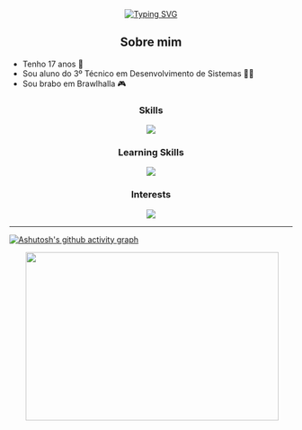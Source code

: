 <!--APRESENTAÇÃO-->

<div align='center'>
    <a href="https://git.io/typing-svg">
        <img align='center' src="https://readme-typing-svg.demolab.com?font=Fira+Code&pause=1000&color=44F700&background=000000&center=true&vCenter=true&width=435&lines=Ol%C3%A1%2C+eu+sou+o+Lucas++%3A)" alt="Typing SVG" />
    </a>
</div>

<h2 align='center'>Sobre mim</h2>

<ul>
   <li>Tenho 17 anos 🎂</li>
   <li>
     Sou aluno do 3º Técnico em Desenvolvimento de Sistemas 👨‍💻       
</li>
   <li>
     Sou brabo em Brawlhalla 🎮
   </li>
</ul



---

<div align="center">

<h3 >Skills</h3>

<p align="center">
  <a href="https://skillicons.dev">
    <img src="https://skillicons.dev/icons?i=js,html,css,nodejs,express,sequelize,mysql" />
  </a>
</p>

<h3>Learning Skills</h3>
<p align="center">
  <a href="https://skillicons.dev">
    <img src="https://skillicons.dev/icons?i=git,firebase,typescript,react" />
  </a>
</p>

<h3>Interests</h3>
<p align="center">
  <a href="https://skillicons.dev">
    <img src="https://skillicons.dev/icons?i=adonis,graphql,mongodb,aws" />
  </a>
</p>

</div>
<!--===================================================================-->

---



[![Ashutosh's github activity graph](https://github-readme-activity-graph.vercel.app/graph?username=Luscakkkj&theme=github-compact)](https://github.com/ashutosh00710/github-readme-activity-graph)

<div align="center">

<img src="https://github-readme-stats.vercel.app/api?username=Luscakkkj&show_icons=true&theme=merko&bg_color=040a00" alt="">

<img width="450px" height="300px" src="https://github-readme-stats.vercel.app/api/top-langs/?username=Luscakkkj&layout=compact&hide_border=true&title_color=86d921&text_color=87edb0&bg_color=040a00&hide_progress=false"/>

</div>
